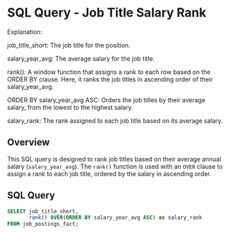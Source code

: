 # SQL Query - Job Title Salary Rank


Explanation:

job_title_short: The job title for the position.

salary_year_avg: The average salary for the job title.

rank(): A window function that assigns a rank to each row based on the ORDER BY clause. Here, it ranks the job titles in ascending order of their salary_year_avg.

ORDER BY salary_year_avg ASC: Orders the job titles by their average salary, from the lowest to the highest salary.

salary_rank: The rank assigned to each job title based on its average salary.

## Overview
This SQL query is designed to rank job titles based on their average annual salary (`salary_year_avg`). The `rank()` function is used with an `OVER` clause to assign a rank to each job title, ordered by the salary in ascending order.

## SQL Query

```sql
SELECT job_title_short,
       rank() OVER(ORDER BY salary_year_avg ASC) as salary_rank
FROM job_postings_fact;
